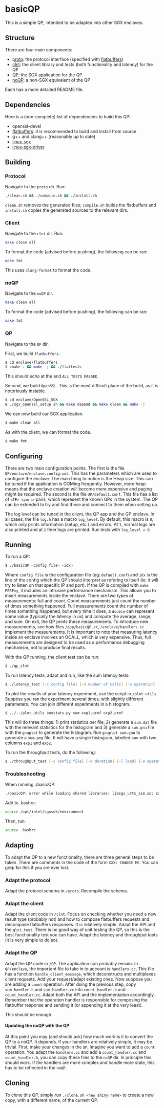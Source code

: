# basicQP

This is a simple QP, intended to be adapted into other SGX enclaves.

## Structure

There are four main components:
  * [proto](./proto): the protocol interface (specified with [flatbuffers](https://google.github.io/flatbuffers/))
  * [clnt](./clnt): the client library and tests (both functionality and latency) for the QP
  * [QP](./QP): the SGX application for the QP
  * [noQP](./noQP): a non-SGX equivalent of the QP

Each has a more detailed README file.

## Dependencies

Here is a (non-complete) list of dependencies to build this QP:

  * openssl-devel
  * [flatbuffers](https://github.com/google/flatbuffers): it is recommended to build and install from source
  * g++ and clang++ (reasonably up to date)
  * [linux-sgx](https://github.com/intel/linux-sgx)
  * [linux-sgx-driver](https://github.com/intel/linux-sgx-driver)

## Building

### Protocol

Navigate to the `proto` dir. Run:

```zsh
./clean.sh && ./compile.sh && ./install.sh
```

`clean.sh` removes the generated files; `compile.sh` builds the flatbuffers and `install.sh` copies the generated sources to the relevant dirs.

### Client

Navigate to the `clnt` dir. Run:

```zsh
make clean all
```

To format the code (advised before pushing), the following can be ran:
```zsh
make fmt
```

This uses `clang-format` to format the code.

### noQP

Navigate to the `noQP` dir.
```zsh
make clean all
```

To format the code (advised before pushing), the following can be ran:
```zsh
make fmt
```

### QP

Navigate to the `QP` dir.

First, we build `flatbuffers`.

```zsh
$ cd enclave/flatbuffers
$ cmake . && make -j && ./flattests
```

This should echo at the end `ALL TESTS PASSED`.

Second, we build `OpenSSL`. This is the most difficult place of the build, as it is notoriously instable.

```zsh
$ cd enclave/OpenSSL_SGX
& ./sgx_openssl_setup.sh && make depend && make clean && make -j
```

We can now build our SGX application.

```zsh
$ make clean all
```

As with the client, we can format the code.

```zsh
$ make fmt
```

## Configuring

There are two main configuration points.
The first is the file `QP/enclave/enclave.config.xml`. This has the parameters which are used to configure the enclave. The main thing to notice is the Heap size. This can be tuned if the application is OOMing frequently. However, more heap means that the enclave creation will become more expensive and paging might be required.
The second is the file `QP/default.conf`. This file has a list of `<IP> <port>` pairs, which represent the known QPs in the system. The QP can be extended to try and find these and connect to them when setting up.

The log level can be tuned in the client, the QP app and the QP enclave. In all cases, the file `log.h` has a macro `log_level`.
By default, this macro is `0`, which only prints information (setup, etc.) and errors.
At `1`, normal logs are also printed and at `2` finer logs are printed.
Run tests with `log_level = 0`.

## Running

To run a QP:

```zsh
$ ./basicQP <config file> <idx>
```

Where `config file` is the configuration file (eg: `default.conf`) and `idx` is the line of the config which the QP should interpret as refering to itself (ie: it will try to listen on that specific IP and port).
If the QP is compiled with `make PERF=y`, it includes an intrusive performance mechanism. This allows you to insert measurements inside the enclave.
There are two types of measurements: full and count. Count measurements just count the number of times something happened. Full measurements count the number of times something happened, but every time it does, a `double` can represent some value (typically the latency in *us*) and compute the average, range, and sum.
On exit, the QP prints these measurements. To introduce new measurements, see how files `/app/basicQP.cc`, `/enclave/handlers.cc` implement the measurements. It is important to note that measuring latency inside an enclave involves an OCALL, which is very expensive. Thus, full measurements are designed to be used as a performance debugging mechanism, not to produce final results.

With the QP running, the client test can be run:

```zsh
$ ./qp_clnt
```

To run latency tests, adapt and run, like the sum latency tests:

```zsh
$ ./latency_test [-c config file] [-n number of calls] [-o operation] [-p prefix]
```

To plot the results of your latency experiment, use the script in `/plot_utils`.
Suppose you ran the experiment several times, with slightly different parameters. You can join different experiments in a histogram.

```sum
$ ../../plot_utils boxstats.py sum exp1.prof exp2.prof
```
This will do three things: 1) print statistics per file; 2) generate a `sum.dat` file with the relevant statistics for the histogram and 3) generate a `sum.gnu` file with the `gnuplot` to generate the histogram. Run `gnuplot sum.gnu` to generate a `sum.png` file. It will have a single histogram, labelled `sum` with two columns `exp1` and `exp2`.

To run the throughput tests, do the following:

```zsh
$ ./throughput_test [-c config file] [-d duration] [-l load] [-o operation] [-t tick duration] [-w warmup duration]
```

### Troubleshooting

When running ./basicQP:

```zsh
./basicQP: error while loading shared libraries: libsgx_urts_sim.so: cannot open shared object file: No such file or directory
```
Add to .bashrc:
```zsh
source /opt/intel/sgxsdk/environment
```
Then, run:
```zsh
source .bashrc
```

## Adapting

To adapt the QP to a new functionality, there are three general steps to be taken.
There are comments in the code of the form `XXX: CHANGE ME`. You can grep for this if you are ever lost.

### Adapt the protocol

Adapt the protocol schema in `/proto`. Recompile the schema.

### Adapt the client

Adapt the client code in `/clnt`. Focus on checking whether you need a new result type (probably not) and how to compose flatbuffers requests and decompose flatbuffers responses. It is relatively simple. Adapt the API and the `qlnt_test`. There is no good way of unit testing the QP, so this is the best functionality test you can have. Adapt the latency and throughput tests (it is very simple to do so).

### Adapt the QP

Adapt the QP code in `/QP`. The application can probably remain. In `QP/enclave`, the important file to take in to account is `handlers.cc`. This file has a function `handle_client_message`, which deconstructs and multiplexes client requests. Add your request/adapt existing ones.
Now suppose you are adding a `count` operation. After doing the previous step, copy `sum_handler.h` and `sum_handler.cc` into `count_handler.h` and `count_handler.cc`. Adapt both the API and the implementation accordingly. Remember that the operation handler is responsible for composing the flatbuffer response and sending it (or appending it at the very least).

This should be enough.

#### Updating the noQP with the QP

At this point you may (and should ask) how much work is it to convert the QP to a noQP.
It depends.
If your handlers are relatively simple, it may be trivial.
First, make your changes in the `QP`.
Imagine you want to add a `count` operation.
You adapt the `handlers.cc` and add a `count_handler.cc` and `count_handler.h`, you can copy these files to the `noQP` dir.
In principle this should work. If the handlers are more complex and handle more state, this has to be reflected in the `noQP`.

## Cloning

To clone this QP, simply run `./clone.sh <new shiny name>` to create a new copy, with a different name, of the current QP.
